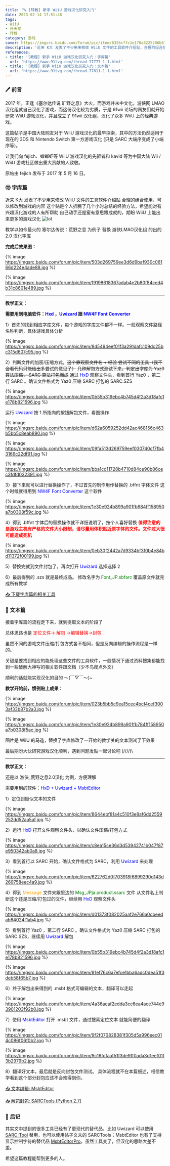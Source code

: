 ```yaml
---
title: '🔤 [转载] 新手 WiiU 游戏汉化研究入门'
date: 2023-02-14 17:51:48
tags:
- WiiU
- 任天堂
- 转载
category: 游戏
cover: https://imgsrc.baidu.com/forum/pic/item/8326cffc1e178a8225286b67b303738da877e8e5.jpg
description: '近来 K大 发表了不少用来修改 WiiU 文件的工具软件介绍贴，合理的组合使用，可以修改到游戏的内容。这个贴是个人折腾了几个小时总结的经验方法，希望能对有兴趣汉化游戏的人有所帮助。自己动手还是蛮有意思跟成就的，期盼 WiiU 上能出来更多的游戏汉化 😄'
references:
- title: '[教程] 新手 WiiU 游戏汉化研究入门：字库篇'
  url: 'https://www.91tvg.com/thread-77777-1-1.html'
- title: '[教程] 新手 WiiU 游戏汉化研究入门：文本篇'
  url: 'https://www.91tvg.com/thread-77811-1-1.html'
---
```


### 🖊️ 前言

2017 年，正逢《塞尔达传说 旷野之息》大火，而游戏并未中文化，游侠网 LMAO 汉化组就自己汉化了游戏，而这份汉化较为劣质，于是 91wii 论坛的网友们就开始研究 WiiU 游戏汉化，并且成立了 91wii 汉化组，汉化了众多 WiiU 上的经典游戏。

这篇帖子是中国大陆网友对于 WiiU 游戏汉化的最早探索，其中的方法仍然适用于现在的 3DS 和 Nintendo Switch 第一方游戏汉化 (只是 SARC 大端序变成了小端序等)。

让我们向 fejich、螳螂虾等 WiiU 游戏汉化的先驱者和 kavid 等为中国大陆 Wii / WiiU 游戏社区做出重大贡献的人致敬。

原帖由 fejich 发布于 2017 年 5 月 16 日。

### 🉑 字库篇

近来 K大 发表了不少用来修改 WiiU 文件的工具软件介绍贴
 合理的组合使用，可以修改到游戏的内容
 这个贴是个人折腾了几个小时总结的经验方法，希望能对有兴趣汉化游戏的人有所帮助
 自己动手还是蛮有意思跟成就的，期盼 WiiU 上能出来更多的游戏汉化 ![lol](/static/lol.gif)

 教学以如今最火的 塞尔达传说：荒野之息 为例子
 替换 游侠LMAO汉化组 的出的 2.0 汉化字库

**完成后效果图：**

{% image https://imgsrc.baidu.com/forum/pic/item/503d269759ee3d6d9baf930c06166d224e4ade88.jpg %}

{% image https://imgsrc.baidu.com/forum/pic/item/f9198618367adab4e2b80f84ced4b31c8601e489.jpg %}

---

**教学正文：**

**需要用到电脑软件：<font color="blue">Hxd</font> ，<font color="blue">Uwizard</font> 跟 <font color="blue">NW4F Font Converter</font>**

 1）首先的找到相应字库文件，每个游戏的字库文件都不一样。一般观察文件路径名称判断，具体游戏具体分析

{% image https://imgsrc.baidu.com/forum/pic/item/8d5494eef01f3a291dafc109dc25bc315d607c95.jpg %}

 2）判断文件的加密/压缩方式，~~这个靠观察文件名 + 经验 尝试不同的工具（我不会看代码只能给出多尝试的意见了）~~
 ~~几种解包方式测试下来，判定出字库为 Yaz0 算法压缩， SARC 算法打包而成~~
 通过 <font color="blue">HxD</font> 观察文件头，看到首行 Yaz0 ，第二行 SARC 。确认文件格式为 Yaz0 压缩 SARC 打包的 SARC.SZS

{% image https://imgsrc.baidu.com/forum/pic/item/0b55b319ebc4b745d4f2a3d18afc1e178b821596.jpg %}

 运行 <font color="blue">Uwizard</font> 按 1 所指向的按钮解包文件，看图操作

{% image https://imgsrc.baidu.com/forum/pic/item/d62a6059252dd42ac468156c463b5bb5c8eab890.jpg %}

{% image https://imgsrc.baidu.com/forum/pic/item/09fa513d269759eef030740cf7fb43166c22df91.jpg %}

{% image https://imgsrc.baidu.com/forum/pic/item/bba1cd11728b4710d84ce90b86cec3fdfd032391.jpg %}

 3）接下来就可以进行替换操作了，不过首先的制作用作替换的 .bffnt 字体文件
    这个时候就得用到 <font color="blue">NW4F Font Converter</font> 这个软件

{% image https://imgsrc.baidu.com/forum/pic/item/1e30e924b899a901fb684ff158950a7b0308f59c.jpg %}

 4）得到 .bffnt 字体后的替换操作就不详细说明了，按个人喜好替换
   **<font color="red">值得注意的是游戏主机有严格的文件大小限制，请尽量用体积贴近原字体的文件。文件过大很可能造成死机</font>**

{% image https://imgsrc.baidu.com/forum/pic/item/0eb30f2442a7d9334bf3f0b4e84bd11372f00199.jpg %}

 5）替换完就到文件封包了，再次打开 <font color="blue">Uwizard</font> 选择选择 2

 6）最后得到的 .szs 就是最终成品。
    修改名字为 <font color="green">Font_JP.sbfarc</font> 覆盖原文件就完成所有教学

[📥 下载字库篇的相关工具](https://file.chyk.ink/OneDrive/%E6%A8%A1%E6%8B%9F%E5%99%A8%E6%B8%B8%E6%88%8F/WiiU/WiiU%E7%9B%B8%E5%85%B3%E5%B7%A5%E5%85%B7/Uwizard%20NW4F%20Font%20Converter.zip)

### 🔡 文本篇

 接着字库篇的流程走下来，就到提取文本的阶段了


 总体思路也是 <font color="red">定位文件→ 解包 →编辑替换→封包 </font>


 虽然不同的游戏文件压缩/打包方式各不相同，但是反向编辑的操作流程是一样的。


 关键是要找到相应的能处理这些文件的工具软件，一般情况下通过资料搜集都能找到一些破解大神写的相关软件跟文档（少不鸟爬点外文）

 顺利的话就能实现汉化的目的 ～(￣▽￣～)~

 **教学开始前，惯例贴上成果：**

{% image https://imgsrc.baidu.com/forum/pic/item/023b5bb5c9ea15cec4bcf4cef3003af33b87b2a3.jpg %}

{% image https://imgsrc.baidu.com/forum/pic/item/1e30e924b899a901fb784ff158950a7b0308f5ac.jpg %}


 图片是 WiiU 的马造，替换了字库修改了一开始的教学关的文本测试了下效果

 最后期盼大伙研究游戏汉化顺利，遇到问题发贴一起讨论吧 \(////)\

---

 **教学正文：**


 还是以 游侠_荒野之息2.0汉化 为例，方便理解

 需要用到的软件：<font color="blue">HxD + Uwizard + MsbtEditor</font>

 1）定位到疑似文本的文件

{% image https://imgsrc.baidu.com/forum/pic/item/8644ebf81a4c510f3e8af6dd2559252dd52aa5af.jpg %}

 2）运行 <font color="blue">HxD</font> 打开文件观察文件头，以确认文件压缩/打包方式

{% image https://imgsrc.baidu.com/forum/pic/item/c8ea15ce36d3d53942741b047f87e950342ab0a8.jpg %}

 3）看到首行以 SARC 开始，确认文件格式为 SARC，利用 <font color="blue">Uwizard</font> 来处理

{% image https://imgsrc.baidu.com/forum/pic/item/622762d0f703918f6899290d143d269758eec4a9.jpg %}

 4）得到 <font color="orange">Message</font> 文件夹跟里边的 <font color="green">Msg_JPja.product.ssarc</font> 文件
    从文件名上判断这个还是压缩/打包过的文件，继续用 <font color="blue">HxD</font> 观察文件头

{% image https://imgsrc.baidu.com/forum/pic/item/d01373f082025aaf2e766a0cbeedab64024f1ab4.jpg %}

 5）看到首行 Yaz0 ，第二行 SARC 。确认文件格式为 Yaz0 压缩 SARC 打包的 SARC.SZS，继续用 <font color="blue">Uwizard</font> 解包

{% image https://imgsrc.baidu.com/forum/pic/item/0b55b319ebc4b745d4f2a3d18afc1e178b821596.jpg %}

{% image https://imgsrc.baidu.com/forum/pic/item/91ef76c6a7efce1bba6adc0dea51f3deb58f65b7.jpg %}

 6）终于解包出来得到的 .msbt 格式可编辑的文本，翻译可以走起

{% image https://imgsrc.baidu.com/forum/pic/item/4a36acaf2edda3cc6ea4ace744e93901203f92b0.jpg %}

 7）使用 <font color="blue">MsbtEditor</font> 打开 .msbt 文件，通过搜索定位文本
      就能简便的翻译

{% image https://imgsrc.baidu.com/forum/pic/item/9f2f070828381f305d5a996eec014c086f06f0b2.jpg %}

{% image https://imgsrc.baidu.com/forum/pic/item/9c16fdfaaf51f3de9ff0ada3d1eef01f3b2979b2.jpg %}

 8）翻译好文本，最后就是反向封包文件测试。
     具体流程就不在本篇细述，相信教学看到这个部分封包应该不会难得到你。

[📥 文本编辑: MsbtEditor](https://file.chyk.ink/OneDrive/%E6%A8%A1%E6%8B%9F%E5%99%A8%E6%B8%B8%E6%88%8F/WiiU/WiiU%E7%9B%B8%E5%85%B3%E5%B7%A5%E5%85%B7/MsbtEditor.zip)

[📥 解包封包: SARCTools (Python 2.7)](https://file.chyk.ink/OneDrive/%E6%A8%A1%E6%8B%9F%E5%99%A8%E6%B8%B8%E6%88%8F/WiiU/WiiU%E7%9B%B8%E5%85%B3%E5%B7%A5%E5%85%B7/%5B%E8%A7%A3%E5%8C%85%E5%B0%81%E5%8C%85%5DSARCTools%20%28Python2.7%29.zip)

### 📝 后记

其实文中提到的很多工具已经有了更现代的替代品，比如 Uwizard 可以使用 [SARC-Tool](https://github.com/aboood40091/SARC-Tool) 替用，也可以使用帖子文末的 SARCTools；MsbtEditor 也有了支持显示控制字符的替代品 [MsbtEditorPro](https://github.com/KinTamashii/MSBTEditorPro)。虽然工具变了，但汉化的思路大差不差。

希望这篇教程能帮到更多的人。
